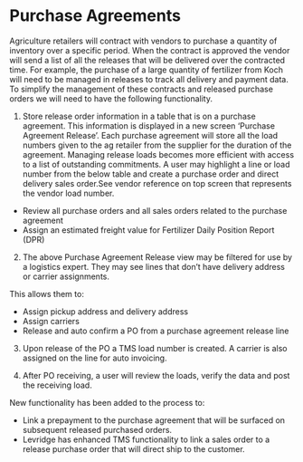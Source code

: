 ﻿# Purchase Agreements

Agriculture retailers will contract with vendors to purchase a quantity of inventory over a specific period. When the contract is approved the vendor will send a list of all the releases that will be delivered over the contracted time. For example, the purchase of a large quantity of fertilizer from Koch will need to be managed in releases to track all delivery and payment data. To simplify the management of these contracts and released purchase orders we will need to have the following functionality.

 1. Store release order information in a table that is on a purchase agreement. This information is displayed in a new screen ‘Purchase Agreement Release’. Each purchase agreement will store all the load numbers given to the ag retailer from the supplier for the duration of the agreement. Managing release loads becomes more efficient with access to a list of outstanding commitments. A user may highlight a line or load number from the below table and create a purchase order and direct delivery sales order.See vendor reference on top screen that represents the vendor load number.

- Review all purchase orders and all sales orders related to the purchase agreement
- Assign an estimated freight value for Fertilizer Daily Position Report (DPR)

2. The above Purchase Agreement Release view may be filtered for use by a logistics expert. They may see lines that don’t have delivery address or carrier assignments.  

This allows them to:

- Assign pickup address and delivery address
- Assign carriers
- Release and auto confirm a PO from a purchase agreement release line

3. Upon release of the PO a TMS load number is created. A carrier is also assigned on the line for auto invoicing.

4. After PO receiving, a user will review the loads, verify the data and post the receiving load.  

New functionality has been added to the process to:

- Link a prepayment to the purchase agreement that will be surfaced on subsequent released purchased orders.
- Levridge has enhanced TMS functionality to link a sales order to a release purchase order that will direct ship to the customer.

